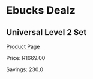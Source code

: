 
# Ebucks Dealz
## Universal Level 2 Set
[Product Page](https://www.ebucks.com/web/shop/productSelected.do?prodId=145277231&catId=370101825)

Price: R1669.00

Savings: 230.0


	